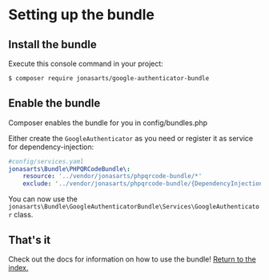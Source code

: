 Setting up the bundle
=====================

## Install the bundle

Execute this console command in your project:

``` bash
$ composer require jonasarts/google-authenticator-bundle
```

## Enable the bundle

Composer enables the bundle for you in config/bundles.php

Either create the `GoogleAuthenticator` as you need or register it as service
for dependency-injection:

```yaml
#config/services.yaml
jonasarts\Bundle\PHPQRCodeBundle\:
    resource: '../vendor/jonasarts/phpqrcode-bundle/*'
    exclude: '../vendor/jonasarts/phpqrcode-bundle/{DependencyInjection,lib,Tests}'
```

You can now use the
`jonasarts\Bundle\GoogleAuthenticatorBundle\Services\GoogleAuthenticator` class.

## That's it

Check out the docs for information on how to use the bundle! [Return to the index.](index.md)
